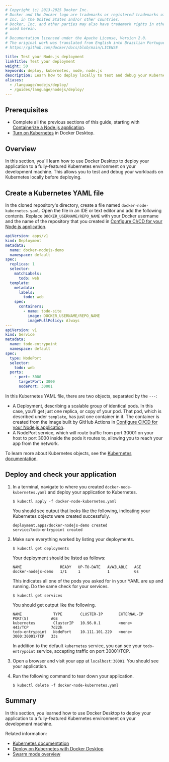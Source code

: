 ```yaml
---
# Copyright (c) 2013-2025 Docker Inc.
# Docker and the Docker logo are trademarks or registered trademarks of Docker,
# Inc. in the United States and/or other countries.
# Docker, Inc. and other parties may also have trademark rights in other terms
# used herein.
#
# Documentation licensed under the Apache License, Version 2.0.
# The original work was translated from English into Brazilian Portuguese.
# https://github.com/docker/docs/blob/main/LICENSE

title: Test your Node.js deployment
linkTitle: Test your deployment
weight: 50
keywords: deploy, kubernetes, node, node.js
description: Learn how to deploy locally to test and debug your Kubernetes deployment
aliases:
  - /language/nodejs/deploy/
  - /guides/language/nodejs/deploy/
---
```

## Prerequisites

- Complete all the previous sections of this guide, starting with [Containerize a Node.js application](containerize.md).
- [Turn on Kubernetes](/manuals/desktop/features/kubernetes.md#install-and-turn-on-kubernetes) in Docker Desktop.

## Overview

In this section, you'll learn how to use Docker Desktop to deploy your
application to a fully-featured Kubernetes environment on your development
machine. This allows you to test and debug your workloads on Kubernetes locally
before deploying.

## Create a Kubernetes YAML file

In the cloned repository's directory, create a file named
`docker-node-kubernetes.yaml`. Open the file in an IDE or text editor and add
the following contents. Replace `DOCKER_USERNAME/REPO_NAME` with your Docker
username and the name of the repository that you created in [Configure CI/CD for
your Node.js application](configure-ci-cd.md).

```yaml
apiVersion: apps/v1
kind: Deployment
metadata:
  name: docker-nodejs-demo
  namespace: default
spec:
  replicas: 1
  selector:
    matchLabels:
      todo: web
  template:
    metadata:
      labels:
        todo: web
    spec:
      containers:
        - name: todo-site
          image: DOCKER_USERNAME/REPO_NAME
          imagePullPolicy: Always
---
apiVersion: v1
kind: Service
metadata:
  name: todo-entrypoint
  namespace: default
spec:
  type: NodePort
  selector:
    todo: web
  ports:
    - port: 3000
      targetPort: 3000
      nodePort: 30001
```

In this Kubernetes YAML file, there are two objects, separated by the `---`:

- A Deployment, describing a scalable group of identical pods. In this case,
  you'll get just one replica, or copy of your pod. That pod, which is
  described under `template`, has just one container in it. The container is
  created from the image built by GitHub Actions in [Configure CI/CD for your
  Node.js application](configure-ci-cd.md).
- A NodePort service, which will route traffic from port 30001 on your host to
  port 3000 inside the pods it routes to, allowing you to reach your app
  from the network.

To learn more about Kubernetes objects, see the [Kubernetes documentation](https://kubernetes.io/docs/home/).

## Deploy and check your application

1. In a terminal, navigate to where you created `docker-node-kubernetes.yaml`
   and deploy your application to Kubernetes.

   ```console
   $ kubectl apply -f docker-node-kubernetes.yaml
   ```

   You should see output that looks like the following, indicating your Kubernetes objects were created successfully.

   ```shell
   deployment.apps/docker-nodejs-demo created
   service/todo-entrypoint created
   ```

2. Make sure everything worked by listing your deployments.

   ```console
   $ kubectl get deployments
   ```

   Your deployment should be listed as follows:

   ```shell
   NAME                 READY   UP-TO-DATE   AVAILABLE   AGE
   docker-nodejs-demo   1/1     1            1           6s
   ```

   This indicates all one of the pods you asked for in your YAML are up and running. Do the same check for your services.

   ```console
   $ kubectl get services
   ```

   You should get output like the following.

   ```shell
   NAME              TYPE        CLUSTER-IP       EXTERNAL-IP   PORT(S)          AGE
   kubernetes        ClusterIP   10.96.0.1        <none>        443/TCP          7d22h
   todo-entrypoint   NodePort    10.111.101.229   <none>        3000:30001/TCP   33s
   ```

   In addition to the default `kubernetes` service, you can see your `todo-entrypoint` service, accepting traffic on port 30001/TCP.

3. Open a browser and visit your app at `localhost:30001`. You should see your
   application.

4. Run the following command to tear down your application.

   ```console
   $ kubectl delete -f docker-node-kubernetes.yaml
   ```

## Summary

In this section, you learned how to use Docker Desktop to deploy your application to a fully-featured Kubernetes environment on your development machine.

Related information:

- [Kubernetes documentation](https://kubernetes.io/docs/home/)
- [Deploy on Kubernetes with Docker Desktop](/manuals/desktop/features/kubernetes.md)
- [Swarm mode overview](/manuals/engine/swarm/_index.md)
